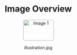 <h1 style ="text-align: center;"> Image Overview </h1>
<div style="display: flex; flex-wrap: wrap; gap: 10px; justify-content: center;">
<div style="flex: 1 1 calc(33.333% - 20px); max-width: 100px; text-align: center;">
<img src="https://media.evkx.net/multimedia/technology/driverassistance/blindspotmonitoring/illustration_xst.jpg" alt="Image 1" style="width: 100%; border: 1px solid #ddd; border-radius: 5px;">
<p>illustration.jpg</p>
</div>
</div>
